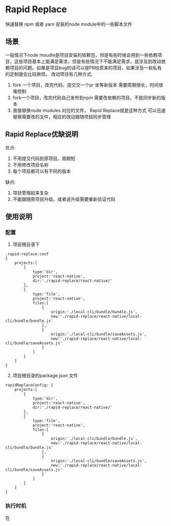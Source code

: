 # Rapid Replace
快速替换 npm 或者 yarn 安装的node module中的一些脚本文件

## 场景
一般情况下node moudle是项目安装的依赖包，但是有些时候会用到一些依赖项目，这些项目基本上能满足需求，但是有些情况下不能满足需求，就涉及到改动依赖项目的问题。如果是项目bug的话可以提PR给原来的项目，如果涉及一些私有的定制就会比较麻烦。
改动项目有几种方式:    
1. fork 一个项目，改完代码，提交交一个pr 坐等新版本
   需要周期很长，时间很难控制
2. fork一个项目，改完代码自己发布到npm
   需要改依赖的项目，不能同步新的版本
3. 直接替换node modules 对应的文件， Rapid Replace就是这种方式
   可以迅速替换需要改的文件，相应的改动跟随项目同步管理


## Rapid Replace优缺说明
优点:   
1. 不用提交代码到原项目，周期短
2. 不用修改项目名称
3. 每个项目都可以有不同的版本

缺点:
1. 项目管理起来复杂
2. 不能跟随原项目升级，或者说升级需要重新验证代码


## 使用说明

### 配置

1. 项目根目录下 

```
.rapid-replace.conf
{
    projects:[
        {
            type:'dir',
            project:'react-native',
            dir:'./rapid-replace/react-native/'
        },
        {
            type:'file',
            project:'react-native',
            files:[
                {
                    origin:'./local-cli/bundle/bundle.js',
                    new:'./rapid-replace/react-native/local-cli/bundle/bundle.js'
                },
                {
                    origin:'./local-cli/bundle/saveAssets.js',
                    new:'./rapid-replace/react-native/local-cli/bundle/saveAssets.js'
                }
            ]
        }
    ]
}
```

2. 项目根目录的package.json 文件

```
rapidReplaceConfig: {
    projects:[
        {
            type:'dir',
            project:'react-native',
            dir:'./rapid-replace/react-native/'
        },
        {
            type:'file',
            project:'react-native',
            files:[
                {
                    origin:'./local-cli/bundle/bundle.js',
                    new:'./rapid-replace/react-native/local-cli/bundle/bundle.js'
                },
                {
                    origin:'./local-cli/bundle/saveAssets.js',
                    new:'./rapid-replace/react-native/local-cli/bundle/saveAssets.js'
                }
            ]
        }
    ]
}

```

### 执行时机
在
